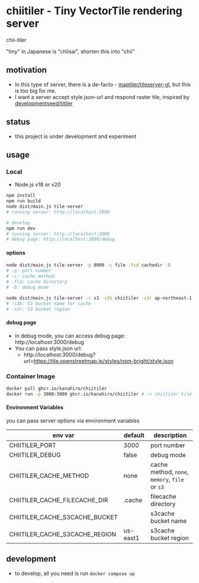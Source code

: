 # chiitiler - Tiny VectorTile rendering server

chii-tiler

"tiny" in Japanese is "chiisai", shorten this into "chii"

## motivation

-   In this type of server, there is a de-facto - [maptiler/tileserver-gl](https://github.com/maptiler/tileserver-gl), but this is too big for me.
-   I want a server accept style.json-url and respond raster tile, inspired by [developmentseed/titiler](https://github.com/developmentseed/titiler)

## status

-   this project is under development and experiment

## usage

### Local

-   Node.js v18 or v20

```sh
npm install
npm run build
node dist/main.js tile-server
# running server: http://localhost:3000

# develop
npm run dev
# running server: http://localhost:3000
# debug page: http://localhost:3000/debug
```

#### options

```sh
node dist/main.js tile-server -p 8000 -c file -fcd cachedir -D
# -p: port number
# -c: cache method
# -fcd: cache directory
# -D: debug mode

node dist/main.js tile-server -c s3 -s3b chiitiler -s3r ap-northeast-1
# -s3b: S3 bucket name for cache
# -s3r: S3 bucket region
```

#### debug page

-   in debug mode, you can access debug page: http://localhost:3000/debug
-   You can pass style.json url:
    -   http://localhost:3000/debug?url=https://tile.openstreetmap.jp/styles/osm-bright/style.json

### Container Image

```sh
docker pull ghcr.io/kanahiro/chiitiler
docker run -p 3000:3000 ghcr.io/kanahiro/chiitiler # -> chiitiler tile-server
```

#### Environment Variables

you can pass server options via environment variables

| env var                        | default  | description                                    |
| ------------------------------ | -------- | ---------------------------------------------- |
| CHIITILER_PORT                 | 3000     | port number                                    |
| CHIITILER_DEBUG                | false    | debug mode                                     |
| CHIITILER_CACHE_METHOD         | none     | cache method, `none`, `memory`, `file` or `s3` |
| CHIITILER_CACHE_FILECACHE_DIR  | .cache   | filecache directory                            |
| CHIITILER_CACHE_S3CACHE_BUCKET |          | s3cache bucket name                            |
| CHIITILER_CACHE_S3CACHE_REGION | us-east1 | s3cache bucket region                          |

## development

-   to develop, all you need is run `docker compose up`
